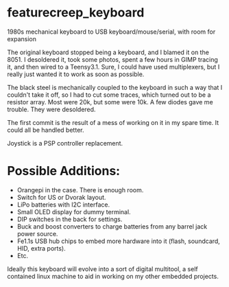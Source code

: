 # featurecreep_keyboard
1980s mechanical keyboard to USB keyboard/mouse/serial, with room for expansion

The original keyboard stopped being a keyboard, and I blamed it on the 8051. I desoldered it, took some photos, spent a few hours in GIMP tracing it, and then wired to a Teensy3.1. Sure, I could have used multiplexers, but I really just wanted it to work as soon as possible. 

The black steel is mechanically coupled to the keyboard in such a way that I couldn't take it off, so I had to cut some traces, which turned out to be a resistor array. Most were 20k, but some were 10k. A few diodes gave me trouble. They were desoldered. 

The first commit is the result of a mess of working on it in my spare time. It could all be handled better.

Joystick is a PSP controller replacement.

# Possible Additions: # 
* Orangepi in the case. There is enough room.
* Switch for US or Dvorak layout. 
* LiPo batteries with I2C interface.
* Small OLED display for dummy terminal.
* DIP switches in the back for settings.
* Buck and boost converters to charge batteries from any barrel jack power source.
* Fe1.1s USB hub chips to embed more hardware into it (flash, soundcard, HID, extra ports).
* Etc.


Ideally this keyboard will evolve into a sort of digital multitool, a self contained linux machine to aid in working on my other embedded projects. 
